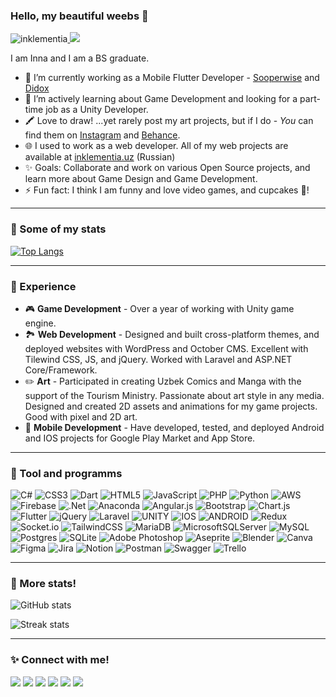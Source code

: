 ### Hello, my beautiful weebs 👋
<p align="left"> <img src="https://komarev.com/ghpvc/?username=inklementia&label=Profile%20views&color=blue&style=for-the-badge" alt="inklementia" /><a href="https://t.me/inklementia_writes"> <img src="https://img.shields.io/badge/Random%20Things-Blog-2CA5E0?style=for-the-badge" /></a> </p>

I am Inna and I am a BS graduate.

- 🔭 I’m currently working as a Mobile Flutter Developer - [Sooperwise](https://play.google.com/store/apps/details?id=com.sooperwise.mobile) and [Didox](https://play.google.com/store/apps/details?id=uz.didox.mobile)
- 🌱 I’m actively learning about Game Development and looking for a part-time job as a Unity Developer.
- 🖍 Love to draw! ...yet rarely post my art projects, but if I do - <i>You</i> can find them on <a href="https://www.instagram.com/inklementia/?hl=en">Instagram</a> and <a href="https://www.behance.net/Inklementia">Behance</a>.
- 🌐 I used to work as a web developer. All of my web projects are available at [inklementia.uz](https://inklementia.uz) (Russian)
- ✨ Goals: Collaborate and work on various Open Source projects, and learn more about Game Design and Game Development.
- ⚡ Fun fact: I think I am funny and love video games, and cupcakes 🧁!

 ***
 
 ### 🎯 Some of my stats

 [![Top Langs](https://github-readme-stats.vercel.app/api/top-langs/?username=inklementia&layout=compact&theme=vue)](https://github.com/anuraghazra/github-readme-stats)
 
***

 ### 🐢 Experience 
 - 🎮 **Game Development** - Over a year of working with Unity game engine.
 - 🏞️ **Web Development** - Designed and built cross-platform themes, and deployed websites with WordPress and October CMS. Excellent with Tilewind CSS, JS, and jQuery. Worked with Laravel and ASP.NET Core/Framework. 
 - ✏️ **Art** - Participated in creating Uzbek Comics and Manga with the support of the Tourism Ministry. Passionate about art style in any media. Designed and created 2D assets and animations for my game projects. Good with pixel and 2D art.
 - 📱 **Mobile Development** - Have developed, tested, and deployed Android and IOS projects for Google Play Market and App Store. 
 
 ***

 ### 👾 Tool and programms
![C#](https://img.shields.io/badge/c%23-%23239120.svg?style=for-the-badge&logo=c-sharp&logoColor=white) ![CSS3](https://img.shields.io/badge/css3-%231572B6.svg?style=for-the-badge&logo=css3&logoColor=white) ![Dart](https://img.shields.io/badge/dart-%230175C2.svg?style=for-the-badge&logo=dart&logoColor=white) ![HTML5](https://img.shields.io/badge/html5-%23E34F26.svg?style=for-the-badge&logo=html5&logoColor=white) ![JavaScript](https://img.shields.io/badge/javascript-%23323330.svg?style=for-the-badge&logo=javascript&logoColor=%23F7DF1E) ![PHP](https://img.shields.io/badge/php-%23777BB4.svg?style=for-the-badge&logo=php&logoColor=white) ![Python](https://img.shields.io/badge/python-3670A0?style=for-the-badge&logo=python&logoColor=ffdd54) ![AWS](https://img.shields.io/badge/AWS-%23FF9900.svg?style=for-the-badge&logo=amazon-aws&logoColor=white) ![Firebase](https://img.shields.io/badge/firebase-%23039BE5.svg?style=for-the-badge&logo=firebase) ![.Net](https://img.shields.io/badge/.NET-5C2D91?style=for-the-badge&logo=.net&logoColor=white) ![Anaconda](https://img.shields.io/badge/Anaconda-%2344A833.svg?style=for-the-badge&logo=anaconda&logoColor=white) ![Angular.js](https://img.shields.io/badge/angular.js-%23E23237.svg?style=for-the-badge&logo=angularjs&logoColor=white) ![Bootstrap](https://img.shields.io/badge/bootstrap-%23563D7C.svg?style=for-the-badge&logo=bootstrap&logoColor=white) ![Chart.js](https://img.shields.io/badge/chart.js-F5788D.svg?style=for-the-badge&logo=chart.js&logoColor=white) ![Flutter](https://img.shields.io/badge/Flutter-%2302569B.svg?style=for-the-badge&logo=Flutter&logoColor=white) ![jQuery](https://img.shields.io/badge/jquery-%230769AD.svg?style=for-the-badge&logo=jquery&logoColor=white) ![Laravel](https://img.shields.io/badge/laravel-%23FF2D20.svg?style=for-the-badge&logo=laravel&logoColor=white) ![UNITY](https://img.shields.io/badge/Unity-%2320232a.svg?style=for-the-badge&logo=unity&logoColor=white) ![IOS](https://img.shields.io/badge/IOS-%2320232a.svg?style=for-the-badge&logo=apple&logoColor=white) ![ANDROID](https://img.shields.io/badge/android-%2320232a.svg?style=for-the-badge&logo=android&logoColor=%a4c639) ![Redux](https://img.shields.io/badge/redux-%23593d88.svg?style=for-the-badge&logo=redux&logoColor=white) ![Socket.io](https://img.shields.io/badge/Socket.io-black?style=for-the-badge&logo=socket.io&badgeColor=010101) ![TailwindCSS](https://img.shields.io/badge/tailwindcss-%2338B2AC.svg?style=for-the-badge&logo=tailwind-css&logoColor=white) ![MariaDB](https://img.shields.io/badge/MariaDB-003545?style=for-the-badge&logo=mariadb&logoColor=white) ![MicrosoftSQLServer](https://img.shields.io/badge/Microsoft%20SQL%20Sever-CC2927?style=for-the-badge&logo=microsoft%20sql%20server&logoColor=white) ![MySQL](https://img.shields.io/badge/mysql-%2300f.svg?style=for-the-badge&logo=mysql&logoColor=white) ![Postgres](https://img.shields.io/badge/postgres-%23316192.svg?style=for-the-badge&logo=postgresql&logoColor=white) ![SQLite](https://img.shields.io/badge/sqlite-%2307405e.svg?style=for-the-badge&logo=sqlite&logoColor=white) ![Adobe Photoshop](https://img.shields.io/badge/adobephotoshop-%2331A8FF.svg?style=for-the-badge&logo=adobephotoshop&logoColor=white) ![Aseprite](https://img.shields.io/badge/Aseprite-FFFFFF?style=for-the-badge&logo=Aseprite&logoColor=#7D929E) ![Blender](https://img.shields.io/badge/blender-%23F5792A.svg?style=for-the-badge&logo=blender&logoColor=white) ![Canva](https://img.shields.io/badge/Canva-%2300C4CC.svg?style=for-the-badge&logo=Canva&logoColor=white) 	![Figma](https://img.shields.io/badge/figma-%23F24E1E.svg?style=for-the-badge&logo=figma&logoColor=white) ![Jira](https://img.shields.io/badge/jira-%230A0FFF.svg?style=for-the-badge&logo=jira&logoColor=white) ![Notion](https://img.shields.io/badge/Notion-%23000000.svg?style=for-the-badge&logo=notion&logoColor=white) ![Postman](https://img.shields.io/badge/Postman-FF6C37?style=for-the-badge&logo=postman&logoColor=white) ![Swagger](https://img.shields.io/badge/-Swagger-%23Clojure?style=for-the-badge&logo=swagger&logoColor=white) ![Trello](https://img.shields.io/badge/Trello-%23026AA7.svg?style=for-the-badge&logo=Trello&logoColor=white)

 ***
  ### 🎯 More stats!
 ![GitHub stats](https://github-readme-stats.vercel.app/api?username=inklementia&show_icons=true&count_private=true&theme=vue)
 
 ![Streak stats](https://github-readme-streak-stats.herokuapp.com/?user=inklementia&theme=vue)
 ***
 ### ✨ Connect with me!
 
<a href="https://t.me/inklementia"><img src="https://img.shields.io/badge/Telegram-2CA5E0?style=for-the-badge&logo=telegram&logoColor=white" /></a>
<a href="mailto:inna2001.a@gmail.com"><img src="https://img.shields.io/badge/Gmail-D14836?style=for-the-badge&logo=gmail&logoColor=white" /></a>
<a href="https://www.linkedin.com/in/inklementia/"><img src="https://img.shields.io/badge/LinkedIn-0077B5?style=for-the-badge&logo=linkedin&logoColor=white" /></a>
<a href="https://www.instagram.com/inklementia/?hl=en"><img src="https://img.shields.io/badge/Instagram-E4405F?style=for-the-badge&logo=instagram&logoColor=white" /></a>
<a href="https://www.behance.net/Inklementia"><img src="https://img.shields.io/badge/Behance-0054F7?style=for-the-badge&logo=behance&logoColor=white" /></a>
<a href="https://discordapp.com/users/Inklementia#1622"><img src="https://img.shields.io/badge/Discord-5865F2?style=for-the-badge&logo=discord&logoColor=white" /></a>
